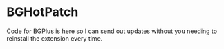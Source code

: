 # BGHotPatch
Code for BGPlus is here so I can send out updates without you needing to reinstall the extension every time.
